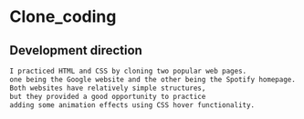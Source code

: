 # Clone_coding

## Development direction
```sh
I practiced HTML and CSS by cloning two popular web pages.
one being the Google website and the other being the Spotify homepage.
Both websites have relatively simple structures,
but they provided a good opportunity to practice
adding some animation effects using CSS hover functionality.
```
